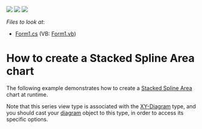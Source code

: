 <!-- default badges list -->
![](https://img.shields.io/endpoint?url=https://codecentral.devexpress.com/api/v1/VersionRange/128573928/14.2.3%2B)
[![](https://img.shields.io/badge/Open_in_DevExpress_Support_Center-FF7200?style=flat-square&logo=DevExpress&logoColor=white)](https://supportcenter.devexpress.com/ticket/details/E1051)
[![](https://img.shields.io/badge/📖_How_to_use_DevExpress_Examples-e9f6fc?style=flat-square)](https://docs.devexpress.com/GeneralInformation/403183)
<!-- default badges end -->
<!-- default file list -->
*Files to look at*:

* [Form1.cs](./CS/Series_StackedSplineAreaChart/Form1.cs) (VB: [Form1.vb](./VB/Series_StackedSplineAreaChart/Form1.vb))
<!-- default file list end -->
# How to create a Stacked Spline Area chart

The following example demonstrates how to create a [Stacked Spline Area](https://docs.devexpress.com/WindowsForms/3940/controls-and-libraries/chart-control/series-views/2d-series-views/area-series-views/stacked-spline-area-chart?p=netframework) chart at runtime.

Note that this series view type is associated with the [XY-Diagram](https://docs.devexpress.com/WindowsForms/5908/controls-and-libraries/chart-control/diagram/xy-diagram?p=netframework) type, and you should cast your [diagram](https://docs.devexpress.com/WindowsForms/DevExpress.XtraCharts.ChartControl.Diagram?p=netframework) object to this type, in order to access its specific options.
